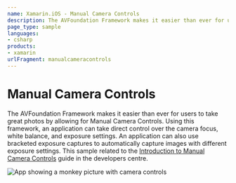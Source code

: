 ```yaml
---
name: Xamarin.iOS - Manual Camera Controls
description: The AVFoundation Framework makes it easier than ever for users to take great photos by allowing for Manual Camera Controls. Using this framework,...
page_type: sample
languages:
- csharp
products:
- xamarin
urlFragment: manualcameracontrols
---
```

# Manual Camera Controls

The AVFoundation Framework makes it easier than ever for users to take great photos by allowing for Manual Camera Controls. Using this framework, an application can take direct control over the camera focus, white balance, and exposure settings. An application can also use bracketed exposure captures to automatically capture images with different exposure settings. This sample related to the [Introduction to Manual Camera Controls](https://docs.microsoft.com/xamarin/ios/user-interface/controls/intro-to-manual-camera-controls) guide in the developers centre.

![App showing a monkey picture with camera controls](Screenshots/image14.png)
